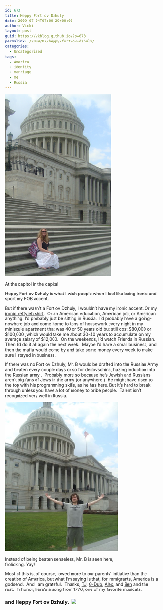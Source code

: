 ```yaml
---
id: 673
title: Heppy Fort ov Dzhuly
date: 2009-07-04T07:00:29+00:00
author: Vicki
layout: post
guid: https://vkblog.github.io/?p=673
permalink: /2009/07/heppy-fort-ov-dzhuly/
categories:
  - Uncategorized
tags:
  - America
  - identity
  - marriage
  - me
  - Russia
---
```

<div id="attachment_675" style="width: 359px" class="wp-caption aligncenter">
  <a href="https://raw.githubusercontent.com/vkblog/vkblog.github.io/master/public/img/2009/07/dsc01795.jpg"><img class="size-full wp-image-675" title="dsc01795" src="https://raw.githubusercontent.com/vkblog/vkblog.github.io/master/public/img/2009/07/dsc01795.jpg" alt="dsc01795" width="349" height="596" /></a>
  
  <p class="wp-caption-text">
    At the capitol in the capital
  </p>
</div>

Heppy Fort ov Dzhuly is what I wish people when I feel like being ironic and sport my FOB accent.

But if there wasn&#8217;t a Fort ov Dzhuly, I wouldn&#8217;t have my ironic accent. Or my [ironic keffyieh shirt](http://www.jewlicious.com/2009/06/keffiyeh-irony-t-shirt/).  Or an American education, American job, or American anything. I&#8217;d probably just be sitting in Russia.  I&#8217;d probably have a going-nowhere job and come home to tons of housework every night in my miniscule apartment that was 40 or 50 years old but still cost $80,000 or $100,000 ,which would take me about 30-40 years to accumulate on my average salary of $12,000.  On the weekends, I&#8217;d watch Friends in Russian.  Then I&#8217;d do it all again the next week.  Maybe I&#8217;d have a small business, and then the mafia would come by and take some money every week to make sure I stayed in business.

If there was no Fort ov Dzhuly, Mr. B would be drafted into the Russian Army and beaten every couple days or so for dedovschina, hazing induction into the Russian army .  Probably more so because he&#8217;s Jewish and Russians aren&#8217;t big fans of Jews in the army (or anywhere.)  He might have risen to the top with his programming skills, as he has here. But it&#8217;s hard to break through unless you have a lot of money to bribe people.  Talent isn&#8217;t recognized very well in Russia.

<div id="attachment_676" style="width: 381px" class="wp-caption aligncenter">
  <a href="https://raw.githubusercontent.com/vkblog/vkblog.github.io/master/public/img/2009/07/dsc01797.jpg"><img class="size-full wp-image-676" title="dsc01797" src="https://raw.githubusercontent.com/vkblog/vkblog.github.io/master/public/img/2009/07/dsc01797.jpg" alt="dsc01797" width="371" height="488" /></a>
  
  <p class="wp-caption-text">
    Instead of being beaten senseless, Mr. B is seen here, frolicking. Yay!
  </p>
</div>

Most of this is, of course,  owed more to our parents&#8217; initiative than the creation of America, but what I&#8217;m saying is that, for immigrants, America is a godsend.  And I am grateful.  Thanks, [TJ](http://en.wikipedia.org/wiki/Thomas_Jefferson), [G-Dub](http://en.wikipedia.org/wiki/George_Washington), [Alex](http://en.wikipedia.org/wiki/Alexander_Hamilton), and [Ben](http://en.wikipedia.org/wiki/Benjamin_Franklin) and the rest.  In honor, here&#8217;s a song from 1776, one of my favorite musicals.



### and Heppy Fort ov Dzhuly.  ![](file:///Users/Vicki/Pictures/iPhoto%20Library/Modified/2009/Jun%2027,%202009/DSC01795.JPG)